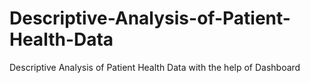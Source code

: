 # Descriptive-Analysis-of-Patient-Health-Data
Descriptive Analysis of Patient Health Data with the help of Dashboard
